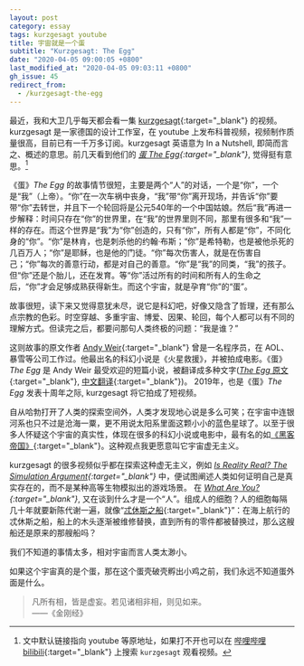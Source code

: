 ```yaml
---
layout: post
category: essay
tags: kurzgesagt youtube
title: 宇宙就是一个蛋
subtitle: "Kurzgesagt: The Egg"
date: "2020-04-05 09:00:05 +0800"
last_modified_at: "2020-04-05 09:03:11 +0800"
gh_issue: 45
redirect_from:
  - /kurzgesagt-the-egg
---
```


最近，我和大卫几乎每天都会看一集 [kurzgesagt](https://www.youtube.com/channel/UCsXVk37bltHxD1rDPwtNM8Q){:target="_blank"} 的视频。kurzgesagt 是一家德国的设计工作室，在 youtube 上发布科普视频，视频制作质量很高，目前已有一千万多订阅。kurzgesagt 英语意为 In a Nutshell, 即简而言之、概述的意思。前几天看到他们的 *[蛋 The Egg](https://www.youtube.com/watch?v=h6fcK_fRYaI){:target="_blank"}*, 觉得挺有意思。[^1]

《蛋》*The Egg* 的故事情节很短，主要是两个“人”的对话，一个是“你”，一个是“我”（上帝）。“你”在一次车祸中丧身，“我”带“你”离开现场，并告诉“你”要带“你”去转世，并且下一个轮回将是公元540年的一个中国姑娘。然后“我”再进一步解释：时间只存在“你”的世界里，在“我”的世界里则不同，那里有很多和“我”一样的存在。而这个世界是“我”为“你”创造的，只有“你”，所有人都是“你”，不同化身的“你”。“你”是林肯，也是刺杀他的约翰·布斯；“你”是希特勒，也是被他杀死的几百万人；“你”是耶稣，也是他的门徒。“你”每次伤害人，就是在伤害自己；“你”每次的善意行动，都是对自己的善意。“你”是“我”的同类，“我”的孩子。但“你”还是个胎儿，还在发育。等“你”活过所有的时间和所有人的生命之后，“你”才会足够成熟获得新生。而这个宇宙，就是孕育“你”的“蛋”。

故事很短，读下来又觉得意犹未尽，说它是科幻吧，好像又隐含了哲理，还有那么点宗教的色彩。时空穿越、多重宇宙、博爱、因果、轮回，每个人都可以有不同的理解方式。但读完之后，都要问那句人类终极的问题：“我是谁？”

这则故事的原文作者 [Andy Weir](https://en.wikipedia.org/wiki/Andy_Weir){:target="_blank"} 曾是一名程序员，在 AOL、暴雪等公司工作过。他最出名的科幻小说是《火星救援》，并被拍成电影。《蛋》*The Egg* 是 Andy Weir 最受欢迎的短篇小说，被翻译成多种文字([*The Egg* 原文](http://www.galactanet.com/oneoff/theegg_mod.html){:target="_blank"}, [中文翻译](http://www.galactanet.com/oneoff/theegg_zh.html){:target="_blank"})。 2019年，也是《蛋》*The Egg* 发表十周年之际, kurzgesagt 将它拍成了短视频。

自从哈勃打开了人类的探索空间外，人类才发现地心说是多么可笑；在宇宙中连银河系也只不过是沧海一粟，更不用说太阳系里面这颗小小的蓝色星球了。以至于很多人怀疑这个宇宙的真实性，体现在很多的科幻小说或电影中，最有名的如[《黑客帝国》](https://zh.wikipedia.org/zh/%E9%BB%91%E5%AE%A2%E5%B8%9D%E5%9B%BD){:target="_blank"}。这种观点我更愿意叫它宇宙虚无主义。

kurzgesagt 的很多视频似乎都在探索这种虚无主义，例如 *[Is Reality Real? The Simulation Argument](https://www.youtube.com/watch?v=tlTKTTt47WE){:target="_blank"}* 中，便试图阐述人类如何证明自己是真实存在的，而不是某种高等生物模拟出的游戏场景。 在 *[What Are You?](https://www.youtube.com/watch?v=JQVmkDUkZT4){:target="_blank"}*, 又在谈到什么才是一个“人”。组成人的细胞？人的细胞每隔几十年就要新陈代谢一遍，就像“[忒休斯之船](https://zh.wikipedia.org/wiki/%E5%BF%92%E4%BF%AE%E6%96%AF%E4%B9%8B%E8%88%B9){:target="_blank"}”：在海上航行的忒休斯之船，船上的木头逐渐被维修替换，直到所有的零件都被替换过，那么这艘船还是原来的那艘船吗？

我们不知道的事情太多，相对宇宙而言人类太渺小。

如果这个宇宙真的是个蛋，那在这个蛋壳破壳孵出小鸡之前，我们永远不知道蛋外面是什么。

> 凡所有相，皆是虚妄。若见诸相非相，则见如来。    
> ——《金刚经》

[^1]: 文中默认链接指向 youtube 等原地址，如果打不开也可以在 [哔哩哔哩 bilibili](https://www.bilibili.com/){:target="_blank"} 上搜索 `kurzgesagt` 观看视频。
